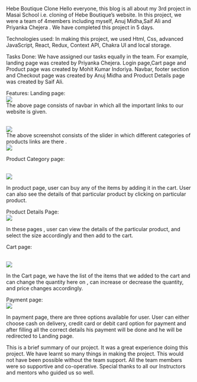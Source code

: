 Hebe Boutique Clone
Hello everyone, this blog is all about my 3rd project in Masai School i.e. cloning of Hebe Boutique’s website. In this project, we were a team of 4members including myself, Anuj Midha,Saif Ali and Priyanka Chejera . We have completed this project in 5 days.

Technologies used:
In making this project, we used Html, Css, advanced JavaScript, React, Redux, Context API, Chakra UI and local storage.

Tasks Done:
We have assigned our tasks equally in the team. For example, landing page was created by Priyanka Chejera. Login page,Cart page and Product page was created by Mohit Kumar Indoriya. Navbar, footer section and Checkout page was created by Anuj Midha and Product Details page was created by Saif Ali.

Features:
Landing page:
<br/>
<img src="https://miro.medium.com/max/720/1*ciC58aTLnN9d8a8q8qL07Q.webp"/>
<br/>
The above page consists of navbar in which all the important links to our website is given.

<br/>
<img src="https://miro.medium.com/max/720/1*QUxrUkc7-G9PFeu1xuPy3A.webp"/>
<br/>
The above screenshot consists of the slider in which different categories of products links are there .

<br/>
<img src="https://miro.medium.com/max/720/1*5gyHlgabTIjbYBkE0p2kMA.webp"/>
<br/>

Product Category page:


<br/>
<img src="https://miro.medium.com/max/720/1*TwXLZDZvMUFa2LbpoPumAQ.webp"/>
<br/>

In product page, user can buy any of the items by adding it in the cart. User can also see the details of that particular product by clicking on particular product.

Product Details Page:
<br/>
<img src="https://miro.medium.com/max/720/1*ZG1NKhUeJEUuaWTN5QjZuQ.webp"/>
<br/>


In these pages , user can view the details of the particular product, and select the size accordingly and then add to the cart.

Cart page:

<br/>
<img src="https://miro.medium.com/max/720/1*CjeCOJ0DCzx-6z-aywgpRw.webp"/>
<br/>

In the Cart page, we have the list of the items that we added to the cart and can change the quantity here on , can increase or decrease the quantity, and price changes accordingly.

Payment page:
<br/>
<img src="https://miro.medium.com/max/720/1*p7J_2gtUirpu9QvFYR1P2A.webp"/>
<br/>


In payment page, there are three options available for user. User can either choose cash on delivery, credit card or debit card option for payment and after filling all the correct details his payment will be done and he will be redirected to Landing page.

This is a brief summary of our project. It was a great experience doing this project. We have learnt so many things in making the project. This would not have been possible without the team support. All the team members were so supportive and co-operative. Special thanks to all our Instructors and mentors who guided us so well.
